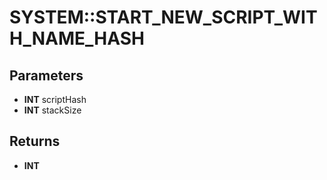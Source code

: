 # SYSTEM::START_NEW_SCRIPT_WITH_NAME_HASH

## Parameters
* **INT** scriptHash
* **INT** stackSize

## Returns
* **INT**